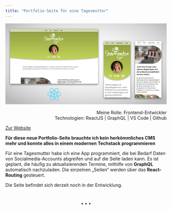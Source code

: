 ```yaml
---
title: "Portfolio-Seite für eine Tagesmutter"
---
```


![Neustart in Richtung Programmieren](../images/WebsiteMockup_Gaensebluemchen.jpg)

<div  style="text-align: right">Meine Rolle: Frontend-Entwickler</div>
<div style="text-align: right">Technologien: ReactJS | GraphQL | VS Code | Github</div>

[Zur Website](https://www.gaensebluemchen-ladbergen.de)

**Für diese neue Portfolio-Seite brauchte ich kein herkömmliches CMS mehr und konnte alles in einem modernen Techstack programmieren**

Für eine Tagesmutter habe ich eine App programmiert, die bei Bedarf Daten von Socialmedia-Accounts abgreifen und auf die Seite laden kann. Es ist geplant, die häufig zu aktualisierenden Termine, mithilfe von **GraphQL** automatisch nachzuladen. Die einzelnen „Seiten“ werden über das **React-Routing** gesteuert.

Die Seite befindet sich derzeit noch in der Entwicklung.

<p style="text-align: center;margin-top: 40px;">&bull; &bull; &bull;</p>